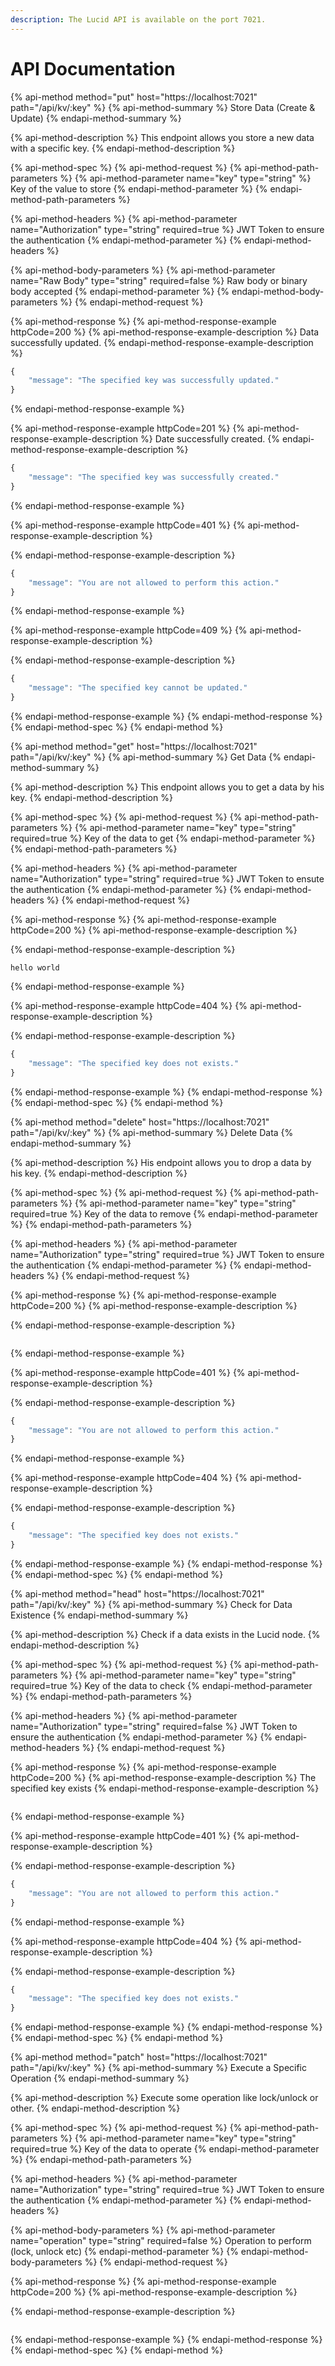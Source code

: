 ```yaml
---
description: The Lucid API is available on the port 7021.
---
```


# API Documentation

{% api-method method="put" host="https://localhost:7021" path="/api/kv/:key" %}
{% api-method-summary %}
Store Data \(Create & Update\)
{% endapi-method-summary %}

{% api-method-description %}
This endpoint allows you store a new data with a specific key.
{% endapi-method-description %}

{% api-method-spec %}
{% api-method-request %}
{% api-method-path-parameters %}
{% api-method-parameter name="key" type="string" %}
Key of the value to store
{% endapi-method-parameter %}
{% endapi-method-path-parameters %}

{% api-method-headers %}
{% api-method-parameter name="Authorization" type="string" required=true %}
JWT Token to ensure the authentication
{% endapi-method-parameter %}
{% endapi-method-headers %}

{% api-method-body-parameters %}
{% api-method-parameter name="Raw Body" type="string" required=false %}
Raw body or binary body accepted
{% endapi-method-parameter %}
{% endapi-method-body-parameters %}
{% endapi-method-request %}

{% api-method-response %}
{% api-method-response-example httpCode=200 %}
{% api-method-response-example-description %}
Data successfully updated.
{% endapi-method-response-example-description %}

```javascript
{
    "message": "The specified key was successfully updated."
}
```
{% endapi-method-response-example %}

{% api-method-response-example httpCode=201 %}
{% api-method-response-example-description %}
Date successfully created.
{% endapi-method-response-example-description %}

```javascript
{
    "message": "The specified key was successfully created."
}
```
{% endapi-method-response-example %}

{% api-method-response-example httpCode=401 %}
{% api-method-response-example-description %}

{% endapi-method-response-example-description %}

```javascript
{
    "message": "You are not allowed to perform this action."
}
```
{% endapi-method-response-example %}

{% api-method-response-example httpCode=409 %}
{% api-method-response-example-description %}

{% endapi-method-response-example-description %}

```javascript
{
    "message": "The specified key cannot be updated."
}
```
{% endapi-method-response-example %}
{% endapi-method-response %}
{% endapi-method-spec %}
{% endapi-method %}

{% api-method method="get" host="https://localhost:7021" path="/api/kv/:key" %}
{% api-method-summary %}
Get Data
{% endapi-method-summary %}

{% api-method-description %}
This endpoint allows you to get a data by his key.
{% endapi-method-description %}

{% api-method-spec %}
{% api-method-request %}
{% api-method-path-parameters %}
{% api-method-parameter name="key" type="string" required=true %}
Key of the data to get
{% endapi-method-parameter %}
{% endapi-method-path-parameters %}

{% api-method-headers %}
{% api-method-parameter name="Authorization" type="string" required=true %}
JWT Token to ensute the authentication
{% endapi-method-parameter %}
{% endapi-method-headers %}
{% endapi-method-request %}

{% api-method-response %}
{% api-method-response-example httpCode=200 %}
{% api-method-response-example-description %}

{% endapi-method-response-example-description %}

```
hello world
```
{% endapi-method-response-example %}

{% api-method-response-example httpCode=404 %}
{% api-method-response-example-description %}

{% endapi-method-response-example-description %}

```javascript
{
    "message": "The specified key does not exists."
}
```
{% endapi-method-response-example %}
{% endapi-method-response %}
{% endapi-method-spec %}
{% endapi-method %}

{% api-method method="delete" host="https://localhost:7021" path="/api/kv/:key" %}
{% api-method-summary %}
Delete Data
{% endapi-method-summary %}

{% api-method-description %}
His endpoint allows you to drop a data by his key.
{% endapi-method-description %}

{% api-method-spec %}
{% api-method-request %}
{% api-method-path-parameters %}
{% api-method-parameter name="key" type="string" required=true %}
Key of the data to remove
{% endapi-method-parameter %}
{% endapi-method-path-parameters %}

{% api-method-headers %}
{% api-method-parameter name="Authorization" type="string" required=true %}
JWT Token to ensure the authentication
{% endapi-method-parameter %}
{% endapi-method-headers %}
{% endapi-method-request %}

{% api-method-response %}
{% api-method-response-example httpCode=200 %}
{% api-method-response-example-description %}

{% endapi-method-response-example-description %}

```

```
{% endapi-method-response-example %}

{% api-method-response-example httpCode=401 %}
{% api-method-response-example-description %}

{% endapi-method-response-example-description %}

```javascript
{
    "message": "You are not allowed to perform this action."
}
```
{% endapi-method-response-example %}

{% api-method-response-example httpCode=404 %}
{% api-method-response-example-description %}

{% endapi-method-response-example-description %}

```javascript
{
    "message": "The specified key does not exists."
}
```
{% endapi-method-response-example %}
{% endapi-method-response %}
{% endapi-method-spec %}
{% endapi-method %}

{% api-method method="head" host="https://localhost:7021" path="/api/kv/:key" %}
{% api-method-summary %}
Check for Data Existence
{% endapi-method-summary %}

{% api-method-description %}
Check if a data exists in the Lucid node.
{% endapi-method-description %}

{% api-method-spec %}
{% api-method-request %}
{% api-method-path-parameters %}
{% api-method-parameter name="key" type="string" required=true %}
Key of the data to check
{% endapi-method-parameter %}
{% endapi-method-path-parameters %}

{% api-method-headers %}
{% api-method-parameter name="Authorization" type="string" required=false %}
JWT Token to ensure the authentication
{% endapi-method-parameter %}
{% endapi-method-headers %}
{% endapi-method-request %}

{% api-method-response %}
{% api-method-response-example httpCode=200 %}
{% api-method-response-example-description %}
The specified key exists
{% endapi-method-response-example-description %}

```text

```
{% endapi-method-response-example %}

{% api-method-response-example httpCode=401 %}
{% api-method-response-example-description %}

{% endapi-method-response-example-description %}

```javascript
{
    "message": "You are not allowed to perform this action."
}
```
{% endapi-method-response-example %}

{% api-method-response-example httpCode=404 %}
{% api-method-response-example-description %}

{% endapi-method-response-example-description %}

```javascript
{
    "message": "The specified key does not exists."
}
```
{% endapi-method-response-example %}
{% endapi-method-response %}
{% endapi-method-spec %}
{% endapi-method %}

{% api-method method="patch" host="https://localhost:7021" path="/api/kv/:key" %}
{% api-method-summary %}
Execute a Specific Operation
{% endapi-method-summary %}

{% api-method-description %}
Execute some operation like lock/unlock or other.
{% endapi-method-description %}

{% api-method-spec %}
{% api-method-request %}
{% api-method-path-parameters %}
{% api-method-parameter name="key" type="string" required=true %}
Key of the data to operate
{% endapi-method-parameter %}
{% endapi-method-path-parameters %}

{% api-method-headers %}
{% api-method-parameter name="Authorization" type="string" required=true %}
JWT Token to ensure the authentication
{% endapi-method-parameter %}
{% endapi-method-headers %}

{% api-method-body-parameters %}
{% api-method-parameter name="operation" type="string" required=false %}
Operation to perform \(lock, unlock etc\)
{% endapi-method-parameter %}
{% endapi-method-body-parameters %}
{% endapi-method-request %}

{% api-method-response %}
{% api-method-response-example httpCode=200 %}
{% api-method-response-example-description %}

{% endapi-method-response-example-description %}

```

```
{% endapi-method-response-example %}
{% endapi-method-response %}
{% endapi-method-spec %}
{% endapi-method %}

